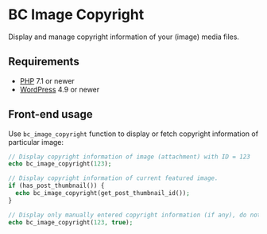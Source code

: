 # BC Image Copyright

Display and manage copyright information of your (image) media files.

## Requirements

* [PHP](https://secure.php.net/) 7.1 or newer
* [WordPress](https://wordpress.org/) 4.9 or newer

## Front-end usage

Use `bc_image_copyright` function to display or fetch copyright information of particular image:

```php
// Display copyright information of image (attachment) with ID = 123
echo bc_image_copyright(123);

// Display copyright information of current featured image.
if (has_post_thumbnail()) {
  echo bc_image_copyright(get_post_thumbnail_id());
}

// Display only manually entered copyright information (if any), do not read image file metadata as fallback.
echo bc_image_copyright(123, true);
```
